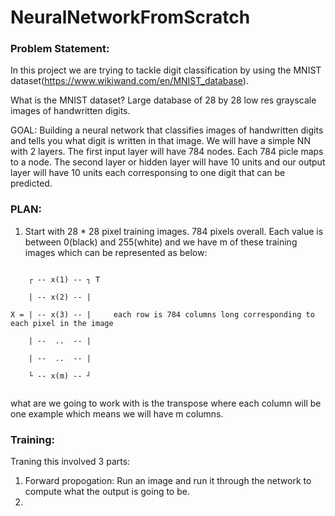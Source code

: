 # NeuralNetworkFromScratch

### Problem Statement:
In this project we are trying to tackle digit classification by using the MNIST dataset(https://www.wikiwand.com/en/MNIST_database).

What is the MNIST dataset? Large database of 28 by 28 low res grayscale images of handwritten digits.

GOAL: Building a neural network that classifies images of handwritten digits and tells you what digit is written in that image. We will have a simple NN with 2 layers. The first input layer will have 784 nodes. Each 784 picle maps to a node. The second layer or hidden layer will have 10 units and our output layer will have 10 units each corresponsing to one digit that can be predicted. 

### PLAN: 
1. Start with 28 * 28 pixel training images. 784 pixels overall. Each value is between 0(black) and 255(white) and we have m of these training images which can be represented as below: 
```

    ┌ -- x(1) -- ┐ T
    
    | -- x(2) -- |
    
X = | -- x(3) -- |     each row is 784 columns long corresponding to each pixel in the image

    | --  ..  -- |
    
    | --  ..  -- |
    
    └ -- x(m) -- ┘
    
 ```
    
 what are we going to work with is the transpose where each column will be one example which means we will have m columns.
 
 ### Training:
 Traning this involved 3 parts:
 1. Forward propogation: Run an image and run it through the network to compute what the output is going to be. 
 2. 
 
